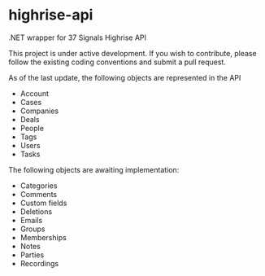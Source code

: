 highrise-api
============

.NET wrapper for 37 Signals Highrise API

This project is under active development. If you wish to contribute, please follow the existing coding conventions and submit a pull request.

As of the last update, the following objects are represented in the API

- Account
- Cases
- Companies
- Deals
- People
- Tags
- Users
- Tasks

The following objects are awaiting implementation:

- Categories
- Comments
- Custom fields
- Deletions
- Emails
- Groups
- Memberships
- Notes
- Parties
- Recordings
